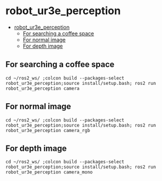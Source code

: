 # robot_ur3e_perception

- [robot\_ur3e\_perception](#robot_ur3e_perception)
  - [For searching a coffee space](#for-searching-a-coffee-space)
  - [For normal image](#for-normal-image)
  - [For depth image](#for-depth-image)

## For searching a coffee space
```
cd ~/ros2_ws/ ;colcon build --packages-select robot_ur3e_perception;source install/setup.bash; ros2 run robot_ur3e_perception camera
```

## For normal image
```
cd ~/ros2_ws/ ;colcon build --packages-select robot_ur3e_perception;source install/setup.bash; ros2 run robot_ur3e_perception camera_rgb
```

## For depth image
```
cd ~/ros2_ws/ ;colcon build --packages-select robot_ur3e_perception;source install/setup.bash; ros2 run robot_ur3e_perception camera_mono
```